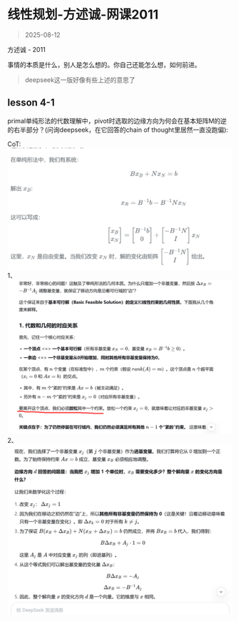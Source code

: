 # 线性规划-方述诚-网课2011
> 2025-08-12

方述诚 - 2011

事情的本质是什么，别人是怎么想的。你自己还能怎么想，如何前进。

> deepseek这一版好像有些上述的意思了


## lesson 4-1

primal单纯形法的代数理解中，pivot时选取的边缘方向为何会在基本矩阵M的逆的右半部分？(问询deepseek，在它回答的chain of thought里居然一直没跑偏):

CoT:
![单纯形法的边缘方向cot代数上理解.png](./img/lp/单纯形法的边缘方向cot代数上理解.png)
1、
![几何上理解边缘的方向1.png](./img/lp/几何上理解边缘的方向1.png)
2、
![几何上理解边缘的方向2.png](./img/lp/几何上理解边缘的方向2.png)